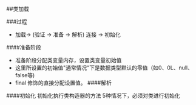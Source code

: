 ##类加载

###过程
+ 加载-> (验证 -> 准备 -> 解析) 连接 -> 初始化

####准备阶段
+ 准备阶段分配类变量内存，设置类变量初始值
+ 这里所设置的初始值"通常情况"下是数据类型默认的零值（如0、0L、null、false等)
+ final 修饰的直接分配设置值。
####解析


####初始化
初始化执行类构造器的方法
5种情况下，必须对类进行初始化
